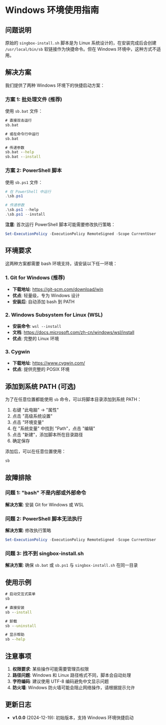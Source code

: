 # Windows 环境使用指南

## 问题说明

原始的 `singbox-install.sh` 脚本是为 Linux 系统设计的，在安装完成后会创建 `/usr/local/bin/sb` 软链接作为快捷命令。但在 Windows 环境中，这种方式不适用。

## 解决方案

我们提供了两种 Windows 环境下的快捷启动方案：

### 方案 1: 批处理文件 (推荐)

使用 `sb.bat` 文件：

```cmd
# 直接双击运行
sb.bat

# 或在命令行中运行
sb.bat

# 传递参数
sb.bat --help
sb.bat --install
```

### 方案 2: PowerShell 脚本

使用 `sb.ps1` 文件：

```powershell
# 在 PowerShell 中运行
.\sb.ps1

# 传递参数
.\sb.ps1 --help
.\sb.ps1 --install
```

**注意**: 首次运行 PowerShell 脚本可能需要修改执行策略：
```powershell
Set-ExecutionPolicy -ExecutionPolicy RemoteSigned -Scope CurrentUser
```

## 环境要求

这两种方案都需要 bash 环境支持，请安装以下任一环境：

### 1. Git for Windows (推荐)
- **下载地址**: https://git-scm.com/download/win
- **优点**: 轻量级，专为 Windows 设计
- **安装后**: 自动添加 bash 到 PATH

### 2. Windows Subsystem for Linux (WSL)
- **安装命令**: `wsl --install`
- **文档**: https://docs.microsoft.com/zh-cn/windows/wsl/install
- **优点**: 完整的 Linux 环境

### 3. Cygwin
- **下载地址**: https://www.cygwin.com/
- **优点**: 提供完整的 POSIX 环境

## 添加到系统 PATH (可选)

为了在任意位置都能使用 `sb` 命令，可以将脚本目录添加到系统 PATH：

1. 右键 "此电脑" → "属性"
2. 点击 "高级系统设置"
3. 点击 "环境变量"
4. 在 "系统变量" 中找到 "Path"，点击 "编辑"
5. 点击 "新建"，添加脚本所在目录路径
6. 确定保存

添加后，可以在任意位置使用：
```cmd
sb
```

## 故障排除

### 问题 1: "bash" 不是内部或外部命令
**解决方案**: 安装 Git for Windows 或 WSL

### 问题 2: PowerShell 脚本无法执行
**解决方案**: 修改执行策略
```powershell
Set-ExecutionPolicy -ExecutionPolicy RemoteSigned -Scope CurrentUser
```

### 问题 3: 找不到 singbox-install.sh
**解决方案**: 确保 `sb.bat` 或 `sb.ps1` 与 `singbox-install.sh` 在同一目录

## 使用示例

```cmd
# 启动交互式菜单
sb

# 直接安装
sb --install

# 卸载
sb --uninstall

# 显示帮助
sb --help
```

## 注意事项

1. **权限要求**: 某些操作可能需要管理员权限
2. **路径问题**: Windows 和 Linux 路径格式不同，脚本会自动处理
3. **字符编码**: 建议使用 UTF-8 编码避免中文显示问题
4. **防火墙**: Windows 防火墙可能会阻止网络操作，请根据提示允许

## 更新日志

- **v1.0.0** (2024-12-19): 初始版本，支持 Windows 环境快捷启动